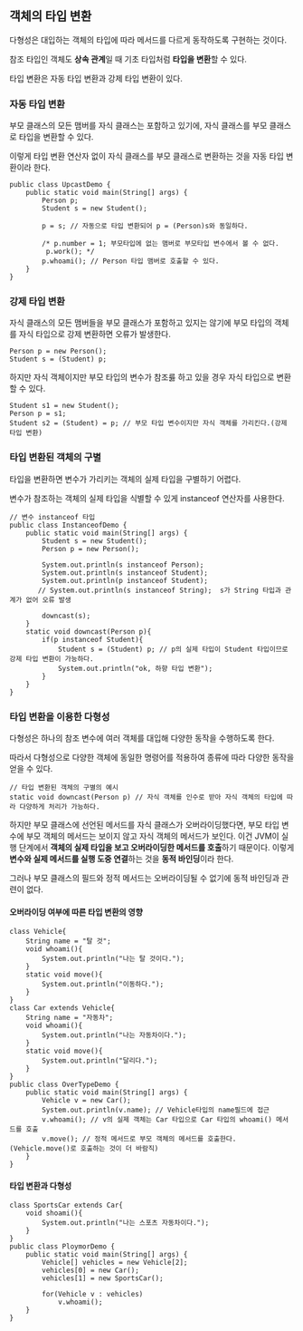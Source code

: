 ## 객체의 타입 변환
다형성은 대입하는 객체의 타입에 따라 메서드를 다르게 동작하도록 구현하는 것이다.

참조 타입인 객체도 **상속 관계**일 때 기초 타입처럼 **타입을 변환**할 수 있다.

타입 변환은 자동 타입 변환과 강제 타입 변환이 있다.
### 자동 타입 변환
부모 클래스의 모든 맴버를 자식 클래스는 포함하고 있기에, 자식 클래스를 부모 클래스로 타입을 변환할 수 있다.

이렇게 타입 변환 연산자 없이 자식 클래스를 부모 클래스로 변환하는 것을 자동 타입 변환이라 한다.
```
public class UpcastDemo {
    public static void main(String[] args) {
        Person p;
        Student s = new Student();

        p = s; // 자동으로 타입 변환되어 p = (Person)s와 동일하다.

        /* p.number = 1; 부모타입에 없는 맴버로 부모타입 변수에서 볼 수 없다.
         p.work(); */
        p.whoami(); // Person 타입 맴버로 호출할 수 있다.
    }
}
```
### 강제 타입 변환
자식 클래스의 모든 맴버들을 부모 클래스가 포함하고 있지는 않기에 부모 타입의 객체를 자식 타입으로 강제 변환하면 오류가 발생한다.
```
Person p = new Person();
Student s = (Student) p;
```
하지만 자식 객체이지만 부모 타입의 변수가 참조릃 하고 있을 경우 자식 타입으로 변환할 수 있다.

```
Student s1 = new Student();
Person p = s1;
Student s2 = (Student) = p; // 부모 타입 변수이지만 자식 객체를 가리킨다.(강제 타입 변환)
```
### 타입 변환된 객체의 구별
타입을 변환하면 변수가 가리키는 객체의 실제 타입을 구별하기 어렵다.

변수가 참조하는 객체의 실제 타입을 식별할 수 있게 instanceof 연산자를 사용한다.
```
// 변수 instanceof 타입
public class InstanceofDemo {
    public static void main(String[] args) {
        Student s = new Student();
        Person p = new Person();

        System.out.println(s instanceof Person);
        System.out.println(s instanceof Student);
        System.out.println(p instanceof Student);
       // System.out.println(s instanceof String);  s가 String 타입과 관계가 없어 오류 발생

        downcast(s);
    }
    static void downcast(Person p){
        if(p instanceof Student){
            Student s = (Student) p; // p의 실제 타입이 Student 타입이므로 강제 타입 변환이 가능하다.
            System.out.println("ok, 하향 타입 변환");
        }
    }
}

```
### 타입 변환을 이용한 다형성
다형성은 하나의 참조 변수에 여러 객체를 대입해 다양한 동작을 수행하도록 한다.

따라서 다형성으로 다양한 객체에 동일한 명령어를 적용하여 종류에 따라 다양한 동작을 얻을 수 있다.
```
// 타입 변환된 객체의 구별의 예시
static void downcast(Person p) // 자식 객체를 인수로 받아 자식 객체의 타입에 따라 다양하게 처리가 가능하다.
```
하지만 부모 클래스에 선언된 메서드를 자식 클래스가 오버라이딩했다면, 부모 타입 변수에 부모 객체의 메서드는 보이지 않고 자식 객체의 메서드가 보인다. 이건 JVM이 실행 단계에서 **객체의 실제 타입을 보고 오버라이딩한 메서드를 호출**하기 때문이다. 이렇게 **변수와 실제 메서드를 실행 도중 연결**하는 것을 **동적 바인딩**이라 한다.

그러나 부모 클래스의 필드와 정적 메서드는 오버라이딩될 수 없기에 동적 바인딩과 관련이 없다.

#### 오버라이딩 여부에 따른 타입 변환의 영향
```
class Vehicle{
    String name = "탈 것";
    void whoami(){
        System.out.println("나는 탈 것이다.");
    }
    static void move(){
        System.out.println("이동하다.");
    }
}
class Car extends Vehicle{
    String name = "자동차";
    void whoami(){
        System.out.println("나는 자동차이다.");
    }
    static void move(){
        System.out.println("달리다.");
    }
}
public class OverTypeDemo {
    public static void main(String[] args) {
        Vehicle v = new Car();
        System.out.println(v.name); // Vehicle타입의 name필드에 접근
        v.whoami(); // v의 실제 객체는 Car 타입으로 Car 타입의 whoami() 메서드를 호출
        v.move(); // 정적 메서드로 부모 객체의 메서드를 호출한다.(Vehicle.move()로 호출하는 것이 더 바람직)
    }
}
```
#### 타입 변환과 다형성
```
class SportsCar extends Car{
    void shoami(){
        System.out.println("나는 스포츠 자동차이다.");
    }
}
public class PloymorDemo {
    public static void main(String[] args) {
        Vehicle[] vehicles = new Vehicle[2];
        vehicles[0] = new Car();
        vehicles[1] = new SportsCar();

        for(Vehicle v : vehicles)
            v.whoami();
    }
}
```